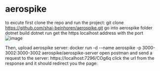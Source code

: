 # aerospike
to excute first clone the repo and run the project:
git clone https://github.com/shai-beinhoren/aerospike.git
go into aerospike folder
dotnet build
dotnet run
get the https localhost address with the port
![image](https://user-images.githubusercontent.com/5191999/182014723-5ff24873-eafa-412c-b6ca-3faf7b16e8c2.png)

Then, upload aerospike server:
docker run -d --name aerospike -p 3000-3002:3000-3002 aerospike/aerospike-server
open postman and send a request to the server:
https://localhost:7296/COg6q
click the url from the response and it should redirect you the page:
